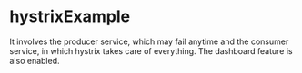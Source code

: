 # hystrixExample
It involves the producer service, which may fail anytime and the consumer service, in which hystrix takes care of everything. The dashboard feature is also enabled.
